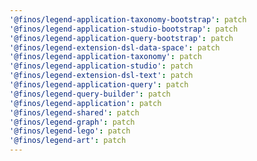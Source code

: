 ```yaml
---
'@finos/legend-application-taxonomy-bootstrap': patch
'@finos/legend-application-studio-bootstrap': patch
'@finos/legend-application-query-bootstrap': patch
'@finos/legend-extension-dsl-data-space': patch
'@finos/legend-application-taxonomy': patch
'@finos/legend-application-studio': patch
'@finos/legend-extension-dsl-text': patch
'@finos/legend-application-query': patch
'@finos/legend-query-builder': patch
'@finos/legend-application': patch
'@finos/legend-shared': patch
'@finos/legend-graph': patch
'@finos/legend-lego': patch
'@finos/legend-art': patch
---
```

